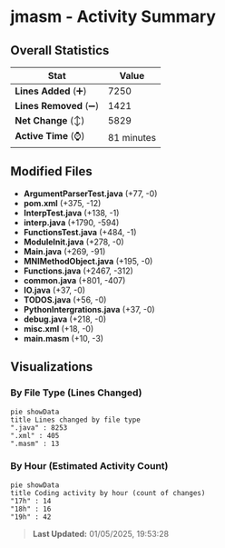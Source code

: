 # jmasm - Activity Summary 

## Overall Statistics

| Stat                   | Value                                                             |
| ---------------------- | ----------------------------------------------------------------- |
| **Lines Added** (➕)   | 7250                                          |
| **Lines Removed** (➖) | 1421                                        |
| **Net Change** (↕)    | 5829                |
| **Active Time** (⌚)   | 81 minutes |


## Modified Files
- **ArgumentParserTest.java** (+77, -0)
- **pom.xml** (+375, -12)
- **InterpTest.java** (+138, -1)
- **interp.java** (+1790, -594)
- **FunctionsTest.java** (+484, -1)
- **ModuleInit.java** (+278, -0)
- **Main.java** (+269, -91)
- **MNIMethodObject.java** (+195, -0)
- **Functions.java** (+2467, -312)
- **common.java** (+801, -407)
- **IO.java** (+37, -0)
- **TODOS.java** (+56, -0)
- **PythonIntergrations.java** (+37, -0)
- **debug.java** (+218, -0)
- **misc.xml** (+18, -0)
- **main.masm** (+10, -3)

## Visualizations

### By File Type (Lines Changed)

```mermaid
pie showData
title Lines changed by file type
".java" : 8253
".xml" : 405
".masm" : 13
```

### By Hour (Estimated Activity Count)

```mermaid
pie showData
title Coding activity by hour (count of changes)
"17h" : 14
"18h" : 16
"19h" : 42
```


> **Last Updated:** 01/05/2025, 19:53:28